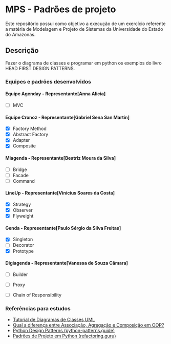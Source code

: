 # MPS - Padrões de projeto

Este repositório possui como objetivo a execução de um exercício referente a matéria de Modelagem e Projeto de Sistemas da Universidade do Estado do Amazonas.



## Descrição

Fazer o diagrama de classes e programar em python os exemplos do livro HEAD FIRST DESIGN PATTERNS.



### Equipes e padrões desenvolvidos

#### Equipe Agenday - Representante[Anna Alicia]

- [ ] MVC

#### Equipe Cronoz - Representante[Gabriel Sena San Martin]

- [x] Factory Method
- [x] Abstract Factory 
- [x] Adapter
- [x] Composite

#### Miagenda - Representante[Beatriz Moura da Silva]

- [ ] Bridge 
- [ ] Facade
- [ ] Command

#### LineUp - Representante[Vinicius Soares da Costa]

- [x] Strategy
- [x] Observer
- [x] Flyweight

#### Genda - Representante[Paulo Sérgio da Silva Freitas]

- [x] Singleton
- [ ] Decorator
- [x] Prototype

#### Digiagenda - Representante[Vanessa de Souza Câmara]

- [ ] Builder
- [ ] Proxy
- [ ] Chain of Responsibility



### Referências para estudos

- [Tutorial de Diagramas de Classes UML](https://www.youtube.com/watch?v=rDidOn6KN9k)
- [Qual a diferença entre Associação, Agregação e Composição em OOP?](https://pt.stackoverflow.com/questions/86715/qual-a-diferença-entre-associação-agregação-e-composição-em-oop)
- [Python Design Patterns (python-patterns.guide)](https://python-patterns.guide/)
- [Padrões de Projeto em Python (refactoring.guru)](https://refactoring.guru/pt-br/design-patterns/python)
